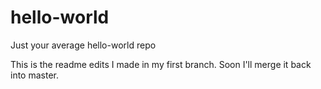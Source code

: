 # hello-world
Just your average hello-world repo

This is the readme edits I made in my first branch. Soon I'll merge it back into master.
